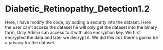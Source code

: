 # Diabetic_Retinopathy_Detection1.2
Here, I have modify the code, by adding a security into the dataset. Here the user can't access the dataset he will only get the dataset into the binary form, Only Admin can access to it with also encryption key. We first encrypted the data and later we decrypt it.  We did this coz there's gonna be a privacy for the dataset.  

